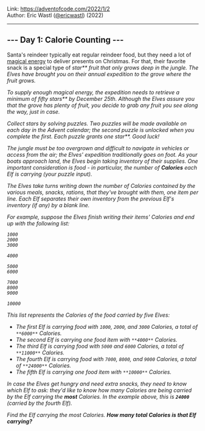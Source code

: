 Link: <https://adventofcode.com/2022/1/2> <br>
Author: Eric Wastl ([@ericwastl](https://twitter.com/ericwastl)) (2022)

---

## --- Day 1: Calorie Counting ---

Santa's reindeer typically eat regular reindeer food, but they need a lot of [magical energy](/2018/day/25) to deliver presents on Christmas. For that, their favorite snack is a special type of <em class="star">star** fruit that only grows deep in the jungle. The Elves have brought you on their annual expedition to the grove where the fruit grows.

To supply enough magical energy, the expedition needs to retrieve a minimum of <em class="star">fifty stars** by December 25th. Although the Elves assure you that the grove has plenty of fruit, you decide to grab any fruit you see along the way, just in case.

Collect stars by solving puzzles.  Two puzzles will be made available on each day in the Advent calendar; the second puzzle is unlocked when you complete the first.  Each puzzle grants <em class="star">one star**. Good luck!

The jungle must be too overgrown and difficult to navigate in vehicles or access from the air; the Elves' expedition traditionally goes on foot. As your boats approach land, the Elves begin taking inventory of their supplies. One important consideration is food - in particular, the number of **Calories** each Elf is carrying (your puzzle input).

The Elves take turns writing down the number of Calories contained by the various meals, snacks, rations,  that they've brought with them, one item per line. Each Elf separates their own inventory from the previous Elf's inventory (if any) by a blank line.

For example, suppose the Elves finish writing their items' Calories and end up with the following list:

```
1000
2000
3000

4000

5000
6000

7000
8000
9000

10000
```

This list represents the Calories of the food carried by five Elves:

- The first Elf is carrying food with `1000`, `2000`, and `3000` Calories, a total of `**6000**` Calories.
- The second Elf is carrying one food item with `**4000**` Calories.
- The third Elf is carrying food with `5000` and `6000` Calories, a total of `**11000**` Calories.
- The fourth Elf is carrying food with `7000`, `8000`, and `9000` Calories, a total of `**24000**` Calories.
- The fifth Elf is carrying one food item with `**10000**` Calories.

In case the Elves get hungry and need extra snacks, they need to know which Elf to ask: they'd like to know how many Calories are being carried by the Elf carrying the **most** Calories. In the example above, this is **`24000`** (carried by the fourth Elf).

Find the Elf carrying the most Calories. **How many total Calories is that Elf carrying?**
